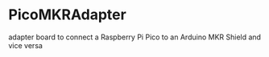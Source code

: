 # PicoMKRAdapter
adapter board to connect a Raspberry Pi Pico to an Arduino MKR Shield and vice versa
